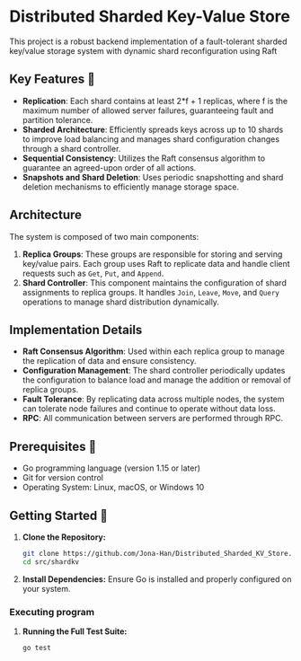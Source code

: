 
# Distributed Sharded Key-Value Store

This project is a robust backend implementation of a fault-tolerant sharded key/value storage system with dynamic shard reconfiguration using Raft

## Key Features 🌟
- **Replication**: Each shard contains at least 2*f + 1 replicas, where f is the maximum number of allowed server failures, guaranteeing fault and partition tolerance.
- **Sharded Architecture**: Efficiently spreads keys across up to 10 shards to improve load balancing and manages shard configuration changes through a shard controller.
- **Sequential Consistency**: Utilizes the Raft consensus algorithm to guarantee an agreed-upon order of all actions.
- **Snapshots and Shard Deletion**: Uses periodic snapshotting and shard deletion mechanisms to efficiently manage storage space.


## Architecture

The system is composed of two main components:

1. **Replica Groups**: These groups are responsible for storing and serving key/value pairs. Each group uses Raft to replicate data and handle client requests such as `Get`, `Put`, and `Append`.
2. **Shard Controller**: This component maintains the configuration of shard assignments to replica groups. It handles `Join`, `Leave`, `Move`, and `Query` operations to manage shard distribution dynamically.

## Implementation Details

- **Raft Consensus Algorithm**: Used within each replica group to manage the replication of data and ensure consistency.
- **Configuration Management**: The shard controller periodically updates the configuration to balance load and manage the addition or removal of replica groups.
- **Fault Tolerance**: By replicating data across multiple nodes, the system can tolerate node failures and continue to operate without data loss.
- **RPC**: All communication between servers are performed through RPC.

## Prerequisites 📝
* Go programming language (version 1.15 or later)
* Git for version control
* Operating System: Linux, macOS, or Windows 10
  
## Getting Started 🚀

1. **Clone the Repository:**
    ```sh
    git clone https://github.com/Jona-Han/Distributed_Sharded_KV_Store.git
    cd src/shardkv
    ```

2. **Install Dependencies:**
    Ensure Go is installed and properly configured on your system.

### Executing program
1. **Running the Full Test Suite:**
    ```sh
    go test
    ```


